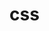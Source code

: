 <!--
 * @Author: Dark Angel
 * @Date: 2023-09-29 20:43:04
 * @LastEditTime: 2023-09-29 20:43:04
 * @LastEditors: Dark Angel
 * @Description: 干就完事了!
 * @FilePath: \blog\docs\vue\index.md
-->
# css